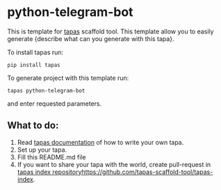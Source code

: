 # python-telegram-bot

This is template for [tapas](https://github.com/tapas-scaffold-tool/tapas) scaffold tool.
This template allow you to easily generate {describe what can you generate with this tapa}.

To install tapas run:

```
pip install tapas
```

To generate project with this template run:

```
tapas python-telegram-bot
```

and enter requested parameters.


## What to do:

1. Read [tapas documentation](https://tapas-scaffold-tool.readthedocs.io/en/latest/write-tapa/) of how to write your own tapa.
2. Set up your tapa.
3. Fill this README.md file
4. If you want to share your tapa with the world, create pull-request in [tapas index repository]()https://github.com/tapas-scaffold-tool/tapas-index.
